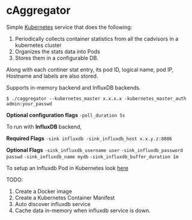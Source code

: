 cAggregator
===========

Simple [Kubernetes](https://github.com/GoogleCloudPlatform/kubernetes) service that does the following:
1. Periodically collects container statistics from all the cadvisors in a kubernetes cluster
2. Organizes the stats data into Pods
3. Stores them in a configurable DB. 

Along with each continer stat entry, its pod ID, logical name, pod IP, Hostname and labels are also stored.

Supports in-memory backend and InfluxDB backends.

```$ ./caggregator --kubernetes_master x.x.x.x -kubernetes_master_auth admin:your_passwd```

**Optional configuration flags**
```-poll_duration 5s```

To run with **InfluxDB** backend,

**Required Flags**
```-sink influxdb -sink_influxdb_host x.x.y.z:8086```

**Optional Flags**
```-sink_influxdb_username user```
```-sink_influxdb_password passwd```
```-sink_influxdb_name mydb```
```-sink_influxdb_buffer_duration 1m```

To setup an Influxdb Pod in Kubernetes look [here](https://github.com/vishh/grafana-influxdb-k8s)

TODO:
1. Create a Docker image
2. Create a Kubernetes Container Manifest
3. Auto discover influxdb service
4. Cache data in-memory when influxdb service is down.
